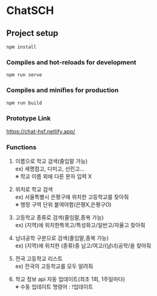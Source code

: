 # ChatSCH

## Project setup
```
npm install
```

### Compiles and hot-reloads for development
```
npm run serve
```

### Compiles and minifies for production
```
npm run build
```

### Prototype Link
https://chat-hsf.netlify.app/

### Functions
1. 이름으로 학교 검색(줄임말 가능)   
ex) 세명컴고, 디미고, 선린고...   
※ 학교 이름 외에 다른 문자 입력 X

2. 위치로 학교 검색   
ex) 서울특별시 은평구에 위치한 고등학교를 찾아줘   
※ 행정 구역 단위 붙여야함(은평X,은평구O)

3. 고등학교 종류로 검색(줄임말,중복 가능)   
ex) (지역)에 위치한특목고/특성화고/일반고/자율고 찾아줘   

4. 남녀공학 구분으로 검색(줄임말,중복 가능)   
ex) (지역)에 위치한 (종류)중 남고/여고/(남녀)공학/을 찾아줘   

5. 전국 고등학교 리스트   
ex) 전국의 고등학교를 모두 알려줘   

6. 학교 정보 api 자동 업데이트(최초 1회, 1주일마다)   
※ 수동 업데이트 명령어 : !업데이트
